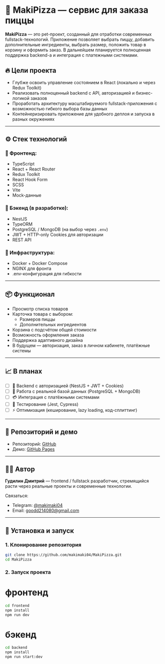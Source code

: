 # 🍕 MakiPizza — сервис для заказа пиццы

**MakiPizza** — это pet-проект, созданный для отработки современных fullstack-технологий. Приложение позволяет выбрать пиццу, добавить дополнительные ингредиенты, выбрать размер, положить товар в корзину и оформить заказ. В дальнейшем планируется полноценная поддержка backend-а и интеграция с платежными системами.

## 🔥 Цели проекта

- Глубже освоить управление состоянием в React (локально и через Redux Toolkit)
- Реализовать полноценный backend с API, авторизацией и бизнес-логикой заказов
- Проработать архитектуру масштабируемого fullstack-приложения с возможностью гибкого выбора базы данных
- Контейнеризировать приложение для удобного деплоя и запуска в разных окружениях

---

## ⚙️ Стек технологий

### 🧠 Фронтенд:
- TypeScript
- React + React Router
- Redux Toolkit
- React Hook Form
- SCSS
- Vite
- Mock-данные

### 🔧 Бэкенд (в разработке):
- NestJS
- TypeORM
- PostgreSQL / MongoDB (на выбор через `.env`)
- JWT + HTTP-only Cookies для авторизации
- REST API

### 🚢 Инфраструктура:
- Docker + Docker Compose
- NGINX для фронта
- .env-конфигурация для гибкости

---

## 📦 Функционал

- Просмотр списка товаров
- Карточка товара с выбором:
  - Размеров пиццы
  - Дополнительных ингредиентов
- Корзина с подсчётом общей стоимости
- Возможность оформления заказа
- Поддержка адаптивного дизайна
- В будущем — авторизация, заказ в личном кабинете, платёжные системы

---

## 📈 В планах

- [ ] 🔐 Backend с авторизацией (NestJS + JWT + Cookies)
- [ ] 🧾 Работа с реальной базой данных (PostgreSQL + MongoDB)
- [ ] 💳 Интеграция с платёжными системами
- [ ] 🧪 Тестирование (Jest, Cypress)
- [ ] ⚡️ Оптимизация (кеширование, lazy loading, код-сплиттинг)

---

## 📂 Репозиторий и демо

- Репозиторий: [GitHub](https://github.com/makimaki04/MakiPizza)
- Демо: [GitHub Pages](https://makimaki04.github.io/MakiPizza/)

---

## 🧑‍💻 Автор

**Гудилин Дмитрий** — frontend / fullstack разработчик, стремящийся расти через реальные проекты и современные технологии.

Связаться:
- Telegram: [@makimaki04](https://t.me/makimaki04)
- Email: goodd214080@gmail.com

---

## 🚀 Установка и запуск

### 1. Клонирование репозитория

```bash
git clone https://github.com/makimaki04/MakiPizza.git
cd MakiPizza
```
### 2. Запуск проекта
# фронтенд
```bash
cd frontend
npm install
npm run dev
```

# бэкенд
```bash
cd backend
npm install
npm run start:dev
```
